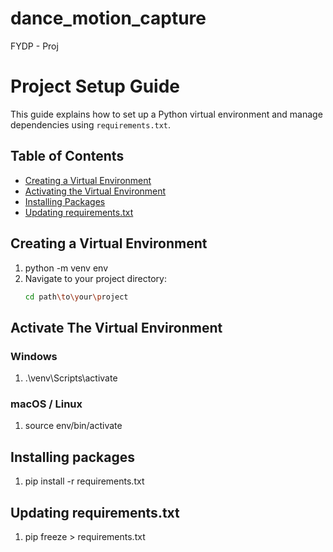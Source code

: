 # dance_motion_capture
FYDP - Proj

# Project Setup Guide

This guide explains how to set up a Python virtual environment and manage dependencies using `requirements.txt`.

## Table of Contents

- [Creating a Virtual Environment](#creating-a-virtual-environment)
- [Activating the Virtual Environment](#activate-the-virtual-environment)
- [Installing Packages](#installing-packages)
- [Updating requirements.txt](#updating-requirementstxt)

## Creating a Virtual Environment
1. python -m venv env
2. Navigate to your project directory:
   ```bash
   cd path\to\your\project

## Activate The Virtual Environment
### Windows
1. .\venv\Scripts\activate 
### macOS / Linux
1. source env/bin/activate

## Installing packages
1. pip install -r requirements.txt

## Updating requirements.txt
1. pip freeze > requirements.txt

